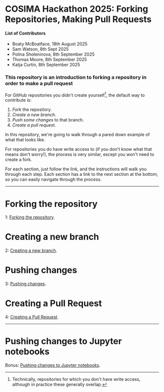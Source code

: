 # COSIMA Hackathon 2025: Forking Repositories, Making Pull Requests

#### List of Contributors
- Boaty McBoatface, 18th August 2025
- Sam Watson, 8th Sept 2025
- Polina Sholeninova, 8th September 2025
- Thomas Moore, 8th September 2025
- Katja Curtin, 8th September 2025

### This repository is an introduction to forking a repository in order to make a pull request

For GitHub repositories you didn't create yourself[^1], the default way to contribute is:
1. *Fork* the repository.
2. *Create a new branch*.
3. *Push some changes* to that branch.
4. *Create a pull request*.

In this repository, we're going to walk through a pared down example of what that looks like. 

For repositories you do have write access to (if you don't know what that means don't worry!), the process is very similar, except you won't need to create a fork.

For each section, just follow the link, and the instructions will walk you through each step. Each section has a link to the next section at the bottom, so you can easily navigate through the process.

[^1]: Technically, repositories for which you don't have write access, although in practice these generally overlap.
___

# Forking the repository

1: [Forking the repository](FORKING.md).


# Creating a new branch

2: [Creating a new branch](CREATE-BRANCH.md).

# Pushing changes

3: [Pushing changes](PUSH-CHANGES.md).

# Creating a Pull Request

4: [Creating a Pull Request](CREATE-PR.md).

___
# Pushing changes to Jupyter notebooks

Bonus: [Pushing changes to Jupyter notebooks](CHANGE-NB.md).
